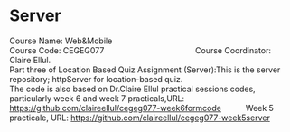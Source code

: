 # Server
Course Name: Web&Mobile                                                                                                               
Course Code: CEGEG077                                                                                                                            
Course Coordinator: Claire Ellul.                                                                                                         
Part three of Location Based Quiz Assignment (Server):This is the server repository; httpServer for location-based quiz.                  
The code is also based on Dr.Claire Ellul practical sessions codes, particularly week 6 and week 7 practicals,URL: https://github.com/claireellul/cegeg077-week6formcode                                                                                     
Week 5 practicale, URL: https://github.com/claireellul/cegeg077-week5server
